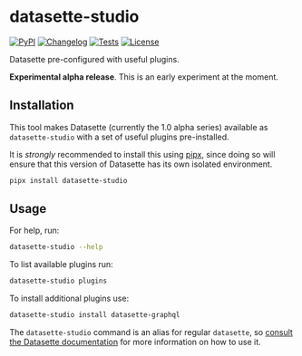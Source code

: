 # datasette-studio

[![PyPI](https://img.shields.io/pypi/v/datasette-studio.svg)](https://pypi.org/project/datasette-studio/)
[![Changelog](https://img.shields.io/github/v/release/datasette/datasette-studio?include_prereleases&label=changelog)](https://github.com/datasette/datasette-studio/releases)
[![Tests](https://github.com/datasette/datasette-studio/actions/workflows/test.yml/badge.svg)](https://github.com/datasette/datasette-studio/actions/workflows/test.yml)
[![License](https://img.shields.io/badge/license-Apache%202.0-blue.svg)](https://github.com/datasette/datasette-studio/blob/master/LICENSE)

Datasette pre-configured with useful plugins.

**Experimental alpha release**. This is an early experiment at the moment.

## Installation

This tool makes Datasette (currently the 1.0 alpha series) available as `datasette-studio` with a set of useful plugins pre-installed.

It is _strongly_ recommended to install this using [pipx](https://pipx.pypa.io/), since doing so will ensure that this version of Datasette has its own isolated environment.

```bash
pipx install datasette-studio
```

## Usage

For help, run:
```bash
datasette-studio --help
```
To list available plugins run:
```bash
datasette-studio plugins
```
To install additional plugins use:
```bash
datasette-studio install datasette-graphql
```
The `datasette-studio` command is an alias for regular `datasette`, so [consult the Datasette documentation](https://docs.datasette.io/en/latest/) for more information on how to use it.
